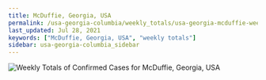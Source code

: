 ```yaml
---
title: McDuffie, Georgia, USA
permalink: /usa-georgia-columbia/weekly_totals/usa-georgia-mcduffie-weekly_totals.html
last_updated: Jul 28, 2021
keywords: ["McDuffie, Georgia, USA", "weekly totals"]
sidebar: usa-georgia-columbia_sidebar
---
```


![Weekly Totals of Confirmed Cases for McDuffie, Georgia, USA](/covid_tracker/images/graphs/usa-georgia-mcduffie-weekly_totals_graph.png)
